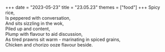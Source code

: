 +++
date = "2023-05-23"
title = "23.05.23"
themes = ["food"]
+++
Spicy rice,  
Is peppered with conversation,  
And sits sizzling in the wok,  
Piled up and content,  
Plump with flavour to aid discussion,  
As tired prawns sit warm - marinating in spiced grains,  
Chicken and chorizo ooze flavour beside.
